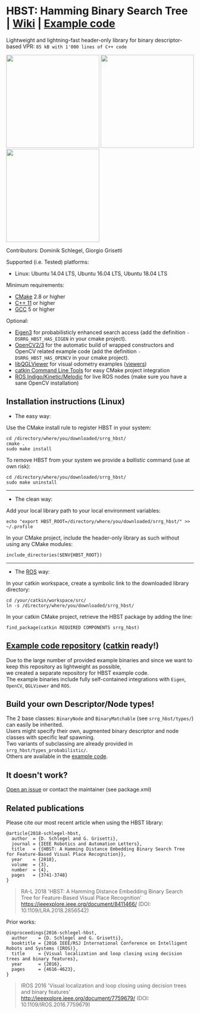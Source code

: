 # HBST: Hamming Binary Search Tree | [Wiki](https://gitlab.com/srrg-software/srrg_hbst/wikis/home) | [Example code](https://gitlab.com/srrg-software/srrg_hbst_examples)
Lightweight and lightning-fast header-only library for binary descriptor-based VPR: `85 kB with 1'000 lines of C++ code`
  
[<img src="https://img.youtube.com/vi/N6RspfFdrOI/0.jpg" width="250">](https://www.youtube.com/watch?v=N6RspfFdrOI)
[<img src="https://img.youtube.com/vi/MwmzJygl8XE/0.jpg" width="250">](https://www.youtube.com/watch?v=MwmzJygl8XE)
[<img src="https://img.youtube.com/vi/f3h398t_zWo/0.jpg" width="250">](https://www.youtube.com/watch?v=f3h398t_zWo)

Contributors: Dominik Schlegel, Giorgio Grisetti

Supported (i.e. Tested) platforms:
- Linux: Ubuntu 14.04 LTS, Ubuntu 16.04 LTS, Ubuntu 18.04 LTS

Minimum requirements:
- [CMake](https://cmake.org) 2.8 or higher
- [C++ 11](http://en.cppreference.com) or higher
- [GCC](https://gcc.gnu.org) 5 or higher

Optional:
- [Eigen3](http://eigen.tuxfamily.org/) for probabilisticly enhanced search access (add the definition `-DSRRG_HBST_HAS_EIGEN` in your cmake project).
- [OpenCV2/3](http://opencv.org/) for the automatic build of wrapped constructors and OpenCV related example code (add the definition `-DSRRG_HBST_HAS_OPENCV` in your cmake project).
- [libQGLViewer](http://libqglviewer.com/) for visual odometry examples ([viewers](examples))
- [catkin Command Line Tools](https://catkin-tools.readthedocs.io/en/latest/) for easy CMake project integration
- [ROS Indigo/Kinetic/Melodic](http://wiki.ros.org/ROS/Installation) for live ROS nodes (make sure you have a sane OpenCV installation)

## Installation instructions (Linux)
- The easy way:

Use the CMake install rule to register HBST in your system:

    cd /directory/where/you/downloaded/srrg_hbst/
    cmake .
    sudo make install
    
To remove HBST from your system we provide a *ballistic* command (use at own risk):

    cd /directory/where/you/downloaded/srrg_hbst/
    sudo make uninstall

---
- The clean way:

Add your local library path to your local environment variables:

    echo "export HBST_ROOT=/directory/where/you/downloaded/srrg_hbst/" >> ~/.profile

In your CMake project, include the header-only library as such without using any CMake modules:

    include_directories($ENV{HBST_ROOT})

---
- The [ROS](http://www.ros.org/) way:

In your catkin workspace, create a symbolic link to the downloaded library directory:

    cd /your/catkin/workspace/src/
    ln -s /directory/where/you/downloaded/srrg_hbst/
    
In your catkin CMake project, retrieve the HBST package by adding the line:

    find_package(catkin REQUIRED COMPONENTS srrg_hbst)

## [Example code repository](https://gitlab.com/srrg-software/srrg_hbst_examples) ([catkin](https://catkin-tools.readthedocs.io) ready!)
Due to the large number of provided example binaries and since we want 
to keep this repository as lightweight as possible, <br>
we created a separate repository for HBST example code. <br>
The example binaries include fully self-contained integrations with `Eigen`, `OpenCV`, `QGLViewer` and `ROS`.

## Build your own Descriptor/Node types!
The 2 base classes: `BinaryNode` and `BinaryMatchable` (see `srrg_hbst/types/`) can easily be inherited. <br>
Users might specify their own, augmented binary descriptor and node classes with specific leaf spawning. <br>
Two variants of subclassing are already provided in `srrg_hbst/types_probabilistic/`. <br>
Others are available in the [example code](https://gitlab.com/srrg-software/srrg_hbst_examples).

## It doesn't work?
[Open an issue](https://gitlab.com/srrg-software/srrg_hbst/issues) or contact the maintainer (see package.xml)

## Related publications
Please cite our most recent article when using the HBST library: <br>

    @article{2018-schlegel-hbst, 
      author  = {D. Schlegel and G. Grisetti}, 
      journal = {IEEE Robotics and Automation Letters}, 
      title   = {{HBST: A Hamming Distance Embedding Binary Search Tree for Feature-Based Visual Place Recognition}}, 
      year    = {2018}, 
      volume  = {3}, 
      number  = {4}, 
      pages   = {3741-3748}
    }

> RA-L 2018 'HBST: A Hamming Distance Embedding Binary Search Tree for Feature-Based Visual Place Recognition' <br>
> https://ieeexplore.ieee.org/document/8411466/ (DOI: 10.1109/LRA.2018.2856542)

Prior works:

    @inproceedings{2016-schlegel-hbst, 
      author    = {D. Schlegel and G. Grisetti}, 
      booktitle = {2016 IEEE/RSJ International Conference on Intelligent Robots and Systems (IROS)}, 
      title     = {Visual localization and loop closing using decision trees and binary features}, 
      year      = {2016}, 
      pages     = {4616-4623}, 
    }

> IROS 2016 'Visual localization and loop closing using decision trees and binary features' <br>
> http://ieeexplore.ieee.org/document/7759679/ (DOI: 10.1109/IROS.2016.7759679)
